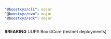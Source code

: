 ```yaml
---
"@boostxyz/cli": major
"@boostxyz/evm": major
"@boostxyz/sdk": major
---
```


**BREAKING** UUPS BoostCore (testnet deployments)
